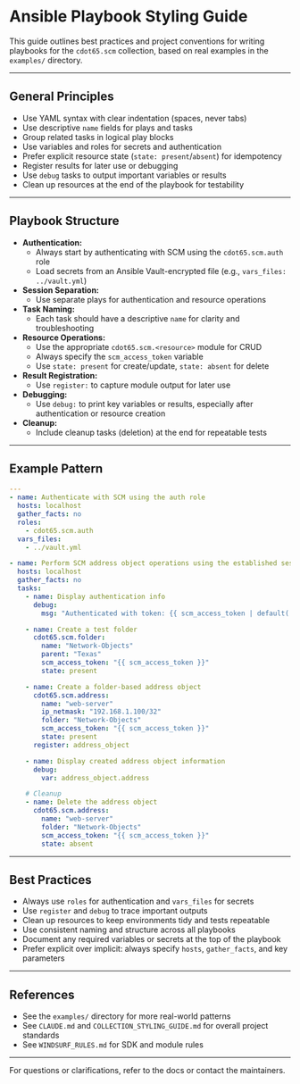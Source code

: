 # Ansible Playbook Styling Guide

This guide outlines best practices and project conventions for writing playbooks for the `cdot65.scm` collection, based on real examples in the `examples/` directory.

---

## General Principles

- Use YAML syntax with clear indentation (spaces, never tabs)
- Use descriptive `name` fields for plays and tasks
- Group related tasks in logical play blocks
- Use variables and roles for secrets and authentication
- Prefer explicit resource state (`state: present`/`absent`) for idempotency
- Register results for later use or debugging
- Use `debug` tasks to output important variables or results
- Clean up resources at the end of the playbook for testability

---

## Playbook Structure

- **Authentication:**
  - Always start by authenticating with SCM using the `cdot65.scm.auth` role
  - Load secrets from an Ansible Vault-encrypted file (e.g., `vars_files: ../vault.yml`)
- **Session Separation:**
  - Use separate plays for authentication and resource operations
- **Task Naming:**
  - Each task should have a descriptive `name` for clarity and troubleshooting
- **Resource Operations:**
  - Use the appropriate `cdot65.scm.<resource>` module for CRUD
  - Always specify the `scm_access_token` variable
  - Use `state: present` for create/update, `state: absent` for delete
- **Result Registration:**
  - Use `register:` to capture module output for later use
- **Debugging:**
  - Use `debug:` to print key variables or results, especially after authentication or resource creation
- **Cleanup:**
  - Include cleanup tasks (deletion) at the end for repeatable tests

---

## Example Pattern

```yaml
---
- name: Authenticate with SCM using the auth role
  hosts: localhost
  gather_facts: no
  roles:
    - cdot65.scm.auth
  vars_files:
    - ../vault.yml

- name: Perform SCM address object operations using the established session
  hosts: localhost
  gather_facts: no
  tasks:
    - name: Display authentication info
      debug:
        msg: "Authenticated with token: {{ scm_access_token | default('No token available!', true) | truncate(15, true, '...') }}"

    - name: Create a test folder
      cdot65.scm.folder:
        name: "Network-Objects"
        parent: "Texas"
        scm_access_token: "{{ scm_access_token }}"
        state: present

    - name: Create a folder-based address object
      cdot65.scm.address:
        name: "web-server"
        ip_netmask: "192.168.1.100/32"
        folder: "Network-Objects"
        scm_access_token: "{{ scm_access_token }}"
        state: present
      register: address_object

    - name: Display created address object information
      debug:
        var: address_object.address

    # Cleanup
    - name: Delete the address object
      cdot65.scm.address:
        name: "web-server"
        folder: "Network-Objects"
        scm_access_token: "{{ scm_access_token }}"
        state: absent
```

---

## Best Practices

- Always use `roles` for authentication and `vars_files` for secrets
- Use `register` and `debug` to trace important outputs
- Clean up resources to keep environments tidy and tests repeatable
- Use consistent naming and structure across all playbooks
- Document any required variables or secrets at the top of the playbook
- Prefer explicit over implicit: always specify `hosts`, `gather_facts`, and key parameters

---

## References

- See the `examples/` directory for more real-world patterns
- See `CLAUDE.md` and `COLLECTION_STYLING_GUIDE.md` for overall project standards
- See `WINDSURF_RULES.md` for SDK and module rules

---

For questions or clarifications, refer to the docs or contact the maintainers.
